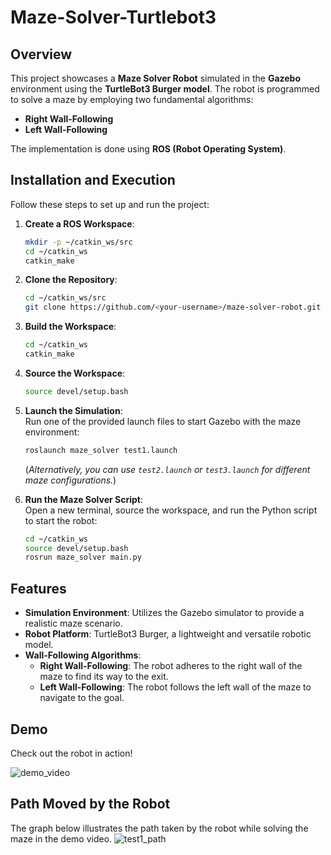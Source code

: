 # Maze-Solver-Turtlebot3

## Overview  

This project showcases a **Maze Solver Robot** simulated in the **Gazebo** environment using the **TurtleBot3 Burger model**. The robot is programmed to solve a maze by employing two fundamental algorithms:  

- **Right Wall-Following**  
- **Left Wall-Following**  

The implementation is done using **ROS (Robot Operating System)**.

## Installation and Execution  

Follow these steps to set up and run the project:  

1. **Create a ROS Workspace**:  
   ```bash  
   mkdir -p ~/catkin_ws/src  
   cd ~/catkin_ws  
   catkin_make  
   ```  

2. **Clone the Repository**:  
   ```bash  
   cd ~/catkin_ws/src  
   git clone https://github.com/<your-username>/maze-solver-robot.git  
   ```  

3. **Build the Workspace**:  
   ```bash  
   cd ~/catkin_ws  
   catkin_make  
   ```  

4. **Source the Workspace**:  
   ```bash  
   source devel/setup.bash  
   ```  

5. **Launch the Simulation**:  
   Run one of the provided launch files to start Gazebo with the maze environment:  
   ```bash  
   roslaunch maze_solver test1.launch  
   ```  
   (*Alternatively, you can use `test2.launch` or `test3.launch` for different maze configurations.*)  

6. **Run the Maze Solver Script**:  
   Open a new terminal, source the workspace, and run the Python script to start the robot:  
   ```bash  
   cd ~/catkin_ws  
   source devel/setup.bash  
   rosrun maze_solver main.py  
   ```  

## Features  

- **Simulation Environment**: Utilizes the Gazebo simulator to provide a realistic maze scenario.  
- **Robot Platform**: TurtleBot3 Burger, a lightweight and versatile robotic model.  
- **Wall-Following Algorithms**:  
  - **Right Wall-Following**: The robot adheres to the right wall of the maze to find its way to the exit.  
  - **Left Wall-Following**: The robot follows the left wall of the maze to navigate to the goal.  

## Demo  

Check out the robot in action! 

![demo_video](https://github.com/user-attachments/assets/6c143523-8f9d-4739-8b6b-ce02d9c9609e)



## Path Moved by the Robot

The graph below illustrates the path taken by the robot while solving the maze in the demo video.
![test1_path](https://github.com/user-attachments/assets/afc5b03b-3116-4e2e-9b61-6863e17e3bbc)


